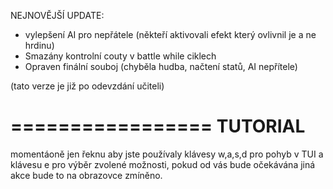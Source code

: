 NEJNOVĚJŠÍ UPDATE:

- vylepšení AI pro nepřátele (někteří aktivovali efekt který ovlivnil je a ne hrdinu)
- Smazány kontrolní couty v battle while ciklech
- Opraven finální souboj (chyběla hudba, načtení statů, AI nepřítele)

(tato verze je již po odevzdání učiteli)

=================
TUTORIAL
=================
momentáoně jen řeknu aby jste používaly klávesy w,a,s,d pro pohyb v TUI a klávesu e pro výběr zvolené možnosti, pokud od vás bude očekávána jiná akce bude to na obrazovce zmíněno.
